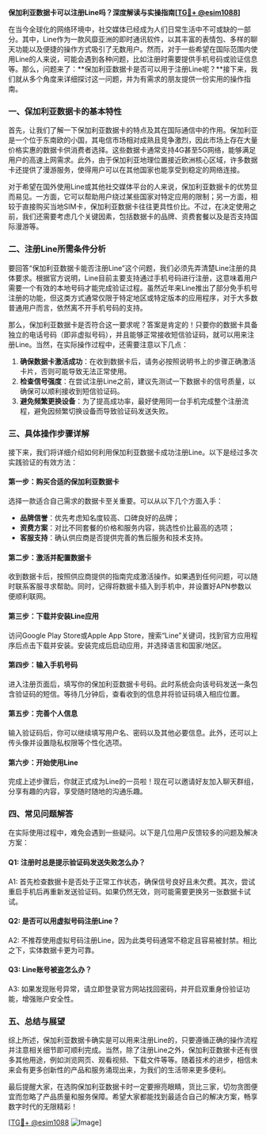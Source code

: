 **保加利亚数据卡可以注册Line吗？深度解读与实操指南[[TG💪+ @esim1088](https://t.me/s/esim1088)]**

在当今全球化的网络环境中，社交媒体已经成为人们日常生活中不可或缺的一部分。其中，Line作为一款风靡亚洲的即时通讯软件，以其丰富的表情包、多样的聊天功能以及便捷的操作方式吸引了无数用户。然而，对于一些希望在国际范围内使用Line的人来说，可能会遇到各种问题，比如注册时需要提供手机号码或验证信息等。那么，问题来了：**保加利亚数据卡是否可以用于注册Line呢？**接下来，我们就从多个角度来详细探讨这一问题，并为有需求的朋友提供一份实用的操作指南。

### 一、保加利亚数据卡的基本特性

首先，让我们了解一下保加利亚数据卡的特点及其在国际通信中的作用。保加利亚是一个位于东南欧的小国，其电信市场相对成熟且竞争激烈，因此市场上存在大量价格实惠的数据卡供消费者选择。这些数据卡通常支持4G甚至5G网络，能够满足用户的高速上网需求。此外，由于保加利亚地理位置接近欧洲核心区域，许多数据卡还提供了漫游服务，使得用户可以在其他国家也能享受到稳定的网络连接。

对于希望在国外使用Line或其他社交媒体平台的人来说，保加利亚数据卡的优势显而易见。一方面，它可以帮助用户绕过某些国家对特定应用的限制；另一方面，相较于直接购买当地SIM卡，保加利亚数据卡往往更具性价比。不过，在决定使用之前，我们还需要考虑几个关键因素，包括数据卡的品牌、资费套餐以及是否支持国际漫游等。

### 二、注册Line所需条件分析

要回答“保加利亚数据卡能否注册Line”这个问题，我们必须先弄清楚Line注册的具体要求。根据官方说明，Line目前主要支持通过手机号码进行注册，这意味着用户需要一个有效的本地号码才能完成验证过程。虽然近年来Line推出了部分免手机号注册的功能，但这类方式通常仅限于特定地区或特定版本的应用程序，对于大多数普通用户而言，依然离不开手机号码的支持。

那么，保加利亚数据卡是否符合这一要求呢？答案是肯定的！只要你的数据卡具备独立的电话号码（即非虚拟号码），并且能够正常接收短信验证码，就可以用来注册Line。当然，在实际操作过程中，还需要注意以下几点：

1. **确保数据卡激活成功**：在收到数据卡后，请务必按照说明书上的步骤正确激活卡片，否则可能导致无法正常使用。
2. **检查信号强度**：在尝试注册Line之前，建议先测试一下数据卡的信号质量，以确保可以顺利接收到短信验证码。
3. **避免频繁更换设备**：为了提高成功率，最好使用同一台手机完成整个注册流程，避免因频繁切换设备而导致验证码发送失败。

### 三、具体操作步骤详解

接下来，我们将详细介绍如何利用保加利亚数据卡成功注册Line。以下是经过多次实践验证的有效方法：

#### 第一步：购买合适的保加利亚数据卡
选择一款适合自己需求的数据卡至关重要。可以从以下几个方面入手：
- **品牌信誉**：优先考虑知名度较高、口碑良好的品牌；
- **资费方案**：对比不同套餐的价格和服务内容，挑选性价比最高的选项；
- **客服支持**：确认供应商是否提供完善的售后服务和技术支持。

#### 第二步：激活并配置数据卡
收到数据卡后，按照供应商提供的指南完成激活操作。如果遇到任何问题，可以随时联系客服寻求帮助。同时，记得将数据卡插入到手机中，并设置好APN参数以便顺利联网。

#### 第三步：下载并安装Line应用
访问Google Play Store或Apple App Store，搜索“Line”关键词，找到官方应用程序后点击下载并安装。安装完成后启动应用，并选择语言和国家/地区。

#### 第四步：输入手机号码
进入注册页面后，填写你的保加利亚数据卡号码。此时系统会向该号码发送一条包含验证码的短信。等待几分钟后，查看收到的信息并将验证码填入相应位置。

#### 第五步：完善个人信息
输入验证码后，你可以继续填写用户名、密码以及其他必要信息。此外，还可以上传头像并设置隐私权限等个性化选项。

#### 第六步：开始使用Line
完成上述步骤后，你就正式成为Line的一员啦！现在可以邀请好友加入聊天群组，分享有趣的内容，享受随时随地的沟通乐趣。

### 四、常见问题解答

在实际使用过程中，难免会遇到一些疑问。以下是几位用户反馈较多的问题及解决方案：

#### Q1: 注册时总是提示验证码发送失败怎么办？
A1: 首先检查数据卡是否处于正常工作状态，确保信号良好且未欠费。其次，尝试重启手机后再重新发送验证码。如果仍然无效，则可能需要更换另一张数据卡试试。

#### Q2: 是否可以用虚拟号码注册Line？
A2: 不推荐使用虚拟号码注册Line，因为此类号码通常不稳定且容易被封禁。相比之下，实体数据卡更为可靠。

#### Q3: Line账号被盗怎么办？
A3: 如果发现账号异常，请立即登录官方网站找回密码，并开启双重身份验证功能，增强账户安全性。

### 五、总结与展望

综上所述，保加利亚数据卡确实是可以用来注册Line的，只要遵循正确的操作流程并注意相关细节即可顺利完成。当然，除了注册Line之外，保加利亚数据卡还有很多其他用途，例如浏览网页、观看视频、下载文件等等。随着技术的进步，相信未来会有更多创新性的产品和服务涌现出来，为我们的生活带来更多便利。

最后提醒大家，在选购保加利亚数据卡时一定要擦亮眼睛，货比三家，切勿贪图便宜而忽略了产品质量和服务保障。希望大家都能找到最适合自己的解决方案，畅享数字时代的无限精彩！

[[TG💪+ @esim1088](https://t.me/s/esim1088) ![Image](https://i.postimg.cc/4NQfJmqS/Snipaste-2025-05-13-00-14-12.png)]